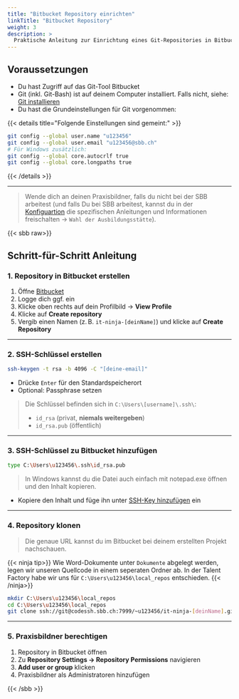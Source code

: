```yaml
---
title: "Bitbucket Repository einrichten"
linkTitle: "Bitbucket Repository"
weight: 3
description: >
  Praktische Anleitung zur Einrichtung eines Git-Repositories in Bitbucket
---
```


## Voraussetzungen

- Du hast Zugriff auf das Git-Tool Bitbucket
- Git (inkl. Git-Bash) ist auf deinem Computer installiert. Falls nicht, siehe: [Git installieren](../../../../04_git/01_grundwissen/02_git-install)
- Du hast die Grundeinstellungen für Git vorgenommen:

{{< details title="Folgende Einstellungen sind gemeint:" >}}

```bash
git config --global user.name "u123456"
git config --global user.email "u123456@sbb.ch"
# Für Windows zusätzlich:
git config --global core.autocrlf true
git config --global core.longpaths true
```

{{< /details >}}

---

> Wende dich an deinen Praxisbildner, falls du nicht bei der SBB arbeitest (und falls Du bei SBB arbeitest, kannst du in der [Konfiguartion](../../../../../config#apprenticeshipprovider) die spezifischen Anleitungen und Informationen freischalten -> `Wahl der Ausbildungsstätte`).

{{< sbb raw>}}

## Schritt-für-Schritt Anleitung

### 1. Repository in Bitbucket erstellen

1. Öffne [Bitbucket](https://code.sbb.ch/)
2. Logge dich ggf. ein
3. Klicke oben rechts auf dein Profilbild → **View Profile**
4. Klicke auf **Create repository**
5. Vergib einen Namen (z. B. `it-ninja-[deinName]`) und klicke auf **Create Repository**

---

### 2. SSH-Schlüssel erstellen

```bash
ssh-keygen -t rsa -b 4096 -C "[deine-email]"
```

- Drücke `Enter` für den Standardspeicherort
- Optional: Passphrase setzen

> Die Schlüssel befinden sich in `C:\Users\[username]\.ssh\`:
>
> - `id_rsa` (privat, **niemals weitergeben**)
> - `id_rsa.pub` (öffentlich)

---

### 3. SSH-Schlüssel zu Bitbucket hinzufügen

```bash
type C:\Users\u123456\.ssh\id_rsa.pub
```

> In Windows kannst du die Datei auch einfach mit notepad.exe öffnen und den Inhalt kopieren.

- Kopiere den Inhalt und füge ihn unter [SSH-Key hinzufügen](https://code.sbb.ch/plugins/servlet/ssh/account/keys) ein

---

### 4. Repository klonen

> Die genaue URL kannst du im Bitbucket bei deinem erstellten Projekt nachschauen.

{{< ninja tip>}}
Wie Word-Dokumente unter `Dokumente` abgelegt werden, legen wir unseren Quellcode in einem seperaten Ordner ab. In der
Talent Factory habe wir uns für `C:\Users\u123456\local_repos` entschieden.
{{< /ninja>}}

```bash
mkdir C:\Users\u123456\local_repos
cd C:\Users\u123456\local_repos
git clone ssh://git@codessh.sbb.ch:7999/~u123456/it-ninja-[deinName].git
```

---

### 5. Praxisbildner berechtigen

1. Repository in Bitbucket öffnen
2. Zu **Repository Settings → Repository Permissions** navigieren
3. **Add user or group** klicken
4. Praxisbildner als Administratoren hinzufügen

{{< /sbb >}}
